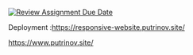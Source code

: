 [![Review Assignment Due Date](https://classroom.github.com/assets/deadline-readme-button-24ddc0f5d75046c5622901739e7c5dd533143b0c8e959d652212380cedb1ea36.svg)](https://classroom.github.com/a/DUj7T_Sj)


Deployment :https://responsive-website.putrinov.site/

https://www.putrinov.site/
